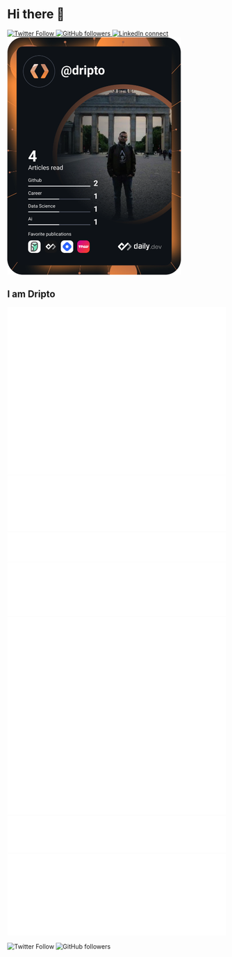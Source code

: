 # Hi there 👋

<div align="left">
<a href="https://twitter.com/driptaroop">
    <img alt="Twitter Follow" src="https://img.shields.io/twitter/follow/driptaroop?style=for-the-badge">
</a>
<a href="https://github.com/driptaroop">
    <img alt="GitHub followers" src="https://img.shields.io/github/followers/driptaroop?style=for-the-badge">
</a>
<a href="https://www.linkedin.com/in/driptaroop/">
    <img alt="LinkedIn connect" src="https://img.shields.io/badge/LinkedIn-%E2%98%86-0077B5?style=for-the-badge&logo=LinkedIn">
</a>
<a href="https://app.daily.dev/dripto">
    <img src="https://github.com/driptaroop/driptaroop/blob/main/devcard.svg" width="400" alt="Driptaroop Das's Dev Card"/>
</a>
</div>

## I am Dripto

![Metrics](https://raw.githubusercontent.com/driptaroop/driptaroop/main/github-metrics.svg)
![language](https://raw.githubusercontent.com/driptaroop/driptaroop/main/language.svg)
![achievements](https://raw.githubusercontent.com/driptaroop/driptaroop/main/achievements.svg)
![habits](https://raw.githubusercontent.com/driptaroop/driptaroop/main/habits.svg)
![stackoverflow](https://raw.githubusercontent.com/driptaroop/driptaroop/main/stackoverflow.svg)
![twitter](https://raw.githubusercontent.com/driptaroop/driptaroop/main/twitter.svg)
![wakatime](https://raw.githubusercontent.com/driptaroop/driptaroop/main/wakatime.svg)


![Twitter Follow](https://img.shields.io/twitter/follow/driptaroop?style=social)
![GitHub followers](https://img.shields.io/github/followers/driptaroop?style=social)